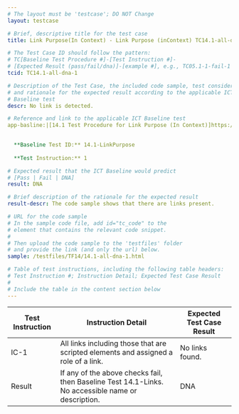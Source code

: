 ```yaml
---
# The layout must be 'testcase'; DO NOT Change
layout: testcase

# Brief, descriptive title for the test case
title: Link Purpose(In Context) - Link Purpose (inContext) TC14.1-all-dna-1 - no links ( TC14.1-all-dna-1)

# The Test Case ID should follow the pattern: 
# TC[Baseline Test Procedure #]-[Test Instruction #]-
# [Expected Result (pass/fail/dna)]-[example #], e.g., TC05.1-1-fail-1
tcid: TC14.1-all-dna-1

# Description of the Test Case, the included code sample, test considerations,
# and rationale for the expected result according to the applicable ICT
# Baseline test
descr: No link is detected.

# Reference and link to the applicable ICT Baseline test
app-basline:|[14.1 Test Procedure for Link Purpose (In Context)]https://section508coordinators.github.io/ICTTestingBaseline/14Links.html#141-test-procedure-for-link-purpose-in-context

 
  **Baseline Test ID:** 14.1-LinkPurpose
 
  **Test Instruction:** 1

# Expected result that the ICT Baseline would predict
# [Pass | Fail | DNA]
result: DNA

# Brief description of the rationale for the expected result
result-descr: The code sample shows that there are links present.

# URL for the code sample
# In the sample code file, add id="tc_code" to the 
# element that contains the relevant code snippet.
#
# Then upload the code sample to the 'testfiles' folder 
# and provide the link (and only the url) below.
sample: /testfiles/TF14/14.1-all-dna-1.html

# Table of test instructions, including the following table headers: 
# Test Instruction #; Instruction Detail; Expected Test Case Result
#
# Include the table in the content section below
---
```

| Test Instruction | Instruction Detail | Expected Test Case Result |
|------------------|--------------------|---------------------------|
| IC-1|All links including those that are scripted elements and assigned a role of a link.|No links found.|
| Result | If any of the above checks fail, then Baseline Test 14.1-Links. No accessible name or description. | DNA | 
